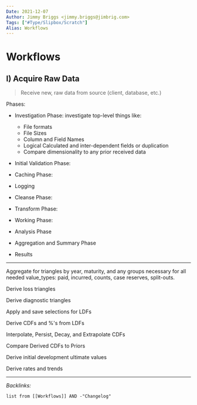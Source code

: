 ```yaml
---
Date: 2021-12-07
Author: Jimmy Briggs <jimmy.briggs@jimbrig.com>
Tags: ["#Type/Slipbox/Scratch"]
Alias: Workflows
---
```


# Workflows

## I) Acquire Raw Data

> Receive new, raw data from source (client, database, etc.)

Phases:
- Investigation Phase: investigate top-level things like:
	- File formats
	- File Sizes
	- Column and Field Names
	- Logical Calculated and inter-dependent fields or duplication
	- Compare dimensionality to any prior received data

- Initial Validation Phase:

- Caching Phase:

- Logging

- Cleanse Phase:

- Transform Phase:

- Working Phase:

- Analysis Phase

- Aggregation and Summary Phase

- Results

***

Aggregate for triangles by year, maturity, and any groups necessary for all needed value_types: paid, incurred, counts, case reserves, split-outs.

Derive loss triangles

Derive diagnostic triangles

Apply and save selections for LDFs

Derive CDFs and %'s from LDFs

Interpolate, Persist, Decay, and Extrapolate CDFs

Compare Derived CDFs to Priors

Derive initial development ultimate values

Derive rates and trends

***

*Backlinks:*

```dataview
list from [[Workflows]] AND -"Changelog"
```